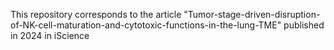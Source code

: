 This repository corresponds to the article "Tumor-stage-driven-disruption-of-NK-cell-maturation-and-cytotoxic-functions-in-the-lung-TME" published in 2024 in iScience
